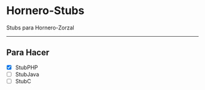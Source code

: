 # Hornero-Stubs
Stubs para Hornero-Zorzal

-------------------------------------------------------------------------------

## Para Hacer

- [x] StubPHP
- [ ] StubJava
- [ ] StubC
